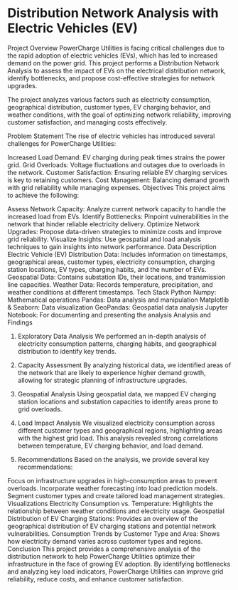 # Distribution Network Analysis with Electric Vehicles (EV)
Project Overview
PowerCharge Utilities is facing critical challenges due to the rapid adoption of electric vehicles (EVs), which has led to increased demand on the power grid. This project performs a Distribution Network Analysis to assess the impact of EVs on the electrical distribution network, identify bottlenecks, and propose cost-effective strategies for network upgrades.

The project analyzes various factors such as electricity consumption, geographical distribution, customer types, EV charging behavior, and weather conditions, with the goal of optimizing network reliability, improving customer satisfaction, and managing costs effectively.

Problem Statement
The rise of electric vehicles has introduced several challenges for PowerCharge Utilities:

Increased Load Demand: EV charging during peak times strains the power grid.
Grid Overloads: Voltage fluctuations and outages due to overloads in the network.
Customer Satisfaction: Ensuring reliable EV charging services is key to retaining customers.
Cost Management: Balancing demand growth with grid reliability while managing expenses.
Objectives
This project aims to achieve the following:

Assess Network Capacity: Analyze current network capacity to handle the increased load from EVs.
Identify Bottlenecks: Pinpoint vulnerabilities in the network that hinder reliable electricity delivery.
Optimize Network Upgrades: Propose data-driven strategies to minimize costs and improve grid reliability.
Visualize Insights: Use geospatial and load analysis techniques to gain insights into network performance.
Data Description
Electric Vehicle (EV) Distribution Data: Includes information on timestamps, geographical areas, customer types, electricity consumption, charging station locations, EV types, charging habits, and the number of EVs.
Geospatial Data: Contains substation IDs, their locations, and transmission line capacities.
Weather Data: Records temperature, precipitation, and weather conditions at different timestamps.
Tech Stack
Python
Numpy: Mathematical operations
Pandas: Data analysis and manipulation
Matplotlib & Seaborn: Data visualization
GeoPandas: Geospatial data analysis
Jupyter Notebook: For documenting and presenting the analysis
Analysis and Findings
1. Exploratory Data Analysis
We performed an in-depth analysis of electricity consumption patterns, charging habits, and geographical distribution to identify key trends.

2. Capacity Assessment
By analyzing historical data, we identified areas of the network that are likely to experience higher demand growth, allowing for strategic planning of infrastructure upgrades.

3. Geospatial Analysis
Using geospatial data, we mapped EV charging station locations and substation capacities to identify areas prone to grid overloads.

4. Load Impact Analysis
We visualized electricity consumption across different customer types and geographical regions, highlighting areas with the highest grid load. This analysis revealed strong correlations between temperature, EV charging behavior, and load demand.

5. Recommendations
Based on the analysis, we provide several key recommendations:

Focus on infrastructure upgrades in high-consumption areas to prevent overloads.
Incorporate weather forecasting into load prediction models.
Segment customer types and create tailored load management strategies.
Visualizations
Electricity Consumption vs. Temperature: Highlights the relationship between weather conditions and electricity usage.
Geospatial Distribution of EV Charging Stations: Provides an overview of the geographical distribution of EV charging stations and potential network vulnerabilities.
Consumption Trends by Customer Type and Area: Shows how electricity demand varies across customer types and regions.
Conclusion
This project provides a comprehensive analysis of the distribution network to help PowerCharge Utilities optimize their infrastructure in the face of growing EV adoption. By identifying bottlenecks and analyzing key load indicators, PowerCharge Utilities can improve grid reliability, reduce costs, and enhance customer satisfaction.
